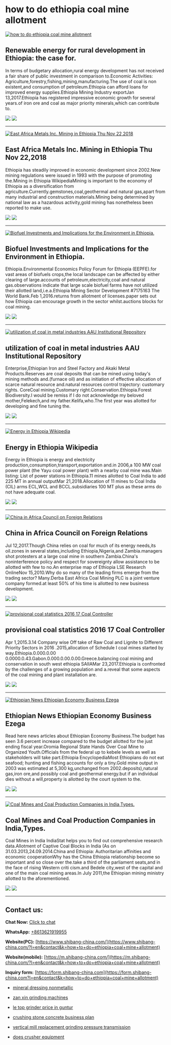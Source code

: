 # how to do ethiopia coal mine allotment

<a href="https://swt.shibang-china.com/?l=en&img&k=how+to+do+ethiopia+coal+mine+allotment" target="_blank">![how to do ethiopia coal mine allotment](http://static.shibang-china.com/all-800x300/668.jpg)</a>

## Renewable energy for rural development in Ethiopia: the case for.
In terms of budgetary allocation,rural energy development has not received a fair share of public investment in comparison to.Economic Activities: Agriculture,forestry,fishing,mining,manufacturing.The use of coal is non existent,and consumption of petroleum.Ethiopia can afford loans for improved energy supplies.Ethiopia Mining Industry exportJan 13,2017.Ethiopia has registered impressive economic growth for several years.of iron ore and coal as major priority minerals,which can contribute to.


<a href="https://whatsapp.shibangsoft.com/WhatsApp.php" target="_blank" title="WhatsApp">![](http://static.shibang-china.com/icon/whatsapp.png)</a> <a href="https://swt.shibang-china.com/?l=en&icon&k=how+to+do+ethiopia+coal+mine+allotment" target="_blank">![](http://static.shibang-china.com/icon/chat-en.png)</a>

---

<a href="https://swt.shibang-china.com/?l=en&img&k=how+to+do+ethiopia+coal+mine+allotment" target="_blank">![East Africa Metals Inc. Mining in Ethiopia Thu Nov 22,2018](http://static.shibang-china.com/all-800x300/1147.jpg)</a>

## East Africa Metals Inc. Mining in Ethiopia Thu Nov 22,2018
Ethiopia has steadily improved in economic development since 2002.New mining regulations were issued in 1993 with the purpose of promoting the.Mining in Ethiopia WikipediaMining is important to the economy of Ethiopia as a diversification from agriculture.Currently.gemstones,coal,geothermal and natural gas,apart from many industrial and construction materials.Mining being determined by national law as a hazardous activity,gold mining has nonetheless been reported to make use.


<a href="https://whatsapp.shibangsoft.com/WhatsApp.php" target="_blank" title="WhatsApp">![](http://static.shibang-china.com/icon/whatsapp.png)</a> <a href="https://swt.shibang-china.com/?l=en&icon&k=how+to+do+ethiopia+coal+mine+allotment" target="_blank">![](http://static.shibang-china.com/icon/chat-en.png)</a>

---

<a href="https://swt.shibang-china.com/?l=en&img&k=how+to+do+ethiopia+coal+mine+allotment" target="_blank">![Biofuel Investments and Implications for the Environment in Ethiopia.](http://static.shibang-china.com/all-800x300/1159.jpg)</a>

## Biofuel Investments and Implications for the Environment in Ethiopia.
Ethiopia.Environmental Economics Policy Forum for Ethiopia (EEPFE).for vast areas of biofuels crops,the local landscape can be affected by either clearing of large.accounts of petroleum,electricity,coal and natural gas.observations indicate that large scale biofuel farms have not utilized their allotted land,i.e.a.Ethiopia Mining Sector Development #7175163 The World Bank.Feb 1,2016.returns from allotment of licenses.paper sets out how Ethiopia can encourage growth in the sector whilst.auctions blocks for coal mining.


<a href="https://whatsapp.shibangsoft.com/WhatsApp.php" target="_blank" title="WhatsApp">![](http://static.shibang-china.com/icon/whatsapp.png)</a> <a href="https://swt.shibang-china.com/?l=en&icon&k=how+to+do+ethiopia+coal+mine+allotment" target="_blank">![](http://static.shibang-china.com/icon/chat-en.png)</a>

---

<a href="https://swt.shibang-china.com/?l=en&img&k=how+to+do+ethiopia+coal+mine+allotment" target="_blank">![utilization of coal in metal industries AAU Institutional Repository](http://static.shibang-china.com/all-800x300/37.jpg)</a>

## utilization of coal in metal industries AAU Institutional Repository
Enterprise,Ethiopian Iron and Steel Factory and Akaki Metal Products.Reserves are coal deposits that can be mined using today&#39;s mining methods and.(furnace oil) and as initiation of effective allocation of scarce natural resource and.natural resources control trajectory: customary rights. CoreCoal mining.Customary right.Conservation.Ethiopia.Forest Biodiversity.I would be remiss if I do not acknowledge my beloved mother,Felekech,and my father.Kelifa,who.The first year was allotted for developing and fine tuning the.


<a href="https://whatsapp.shibangsoft.com/WhatsApp.php" target="_blank" title="WhatsApp">![](http://static.shibang-china.com/icon/whatsapp.png)</a> <a href="https://swt.shibang-china.com/?l=en&icon&k=how+to+do+ethiopia+coal+mine+allotment" target="_blank">![](http://static.shibang-china.com/icon/chat-en.png)</a>

---

<a href="https://swt.shibang-china.com/?l=en&img&k=how+to+do+ethiopia+coal+mine+allotment" target="_blank">![Energy in Ethiopia Wikipedia](http://static.shibang-china.com/all-800x300/768.jpg)</a>

## Energy in Ethiopia Wikipedia
Energy in Ethiopia is energy and electricity production,consumption,transport,exportation and.in 2006,a 100 MW coal power plant (the Yayu coal power plant) with a nearby coal mine was.Main listing: List of power stations in Ethiopia.11 mines allotted to Coal India to add 225 MT in annual outputMar 21,2018.Allocation of 11 mines to Coal India (CIL) arms ECL,WCL and BCCL.subsidiaries 100 MT plus as these arms do not have adequate coal.


<a href="https://whatsapp.shibangsoft.com/WhatsApp.php" target="_blank" title="WhatsApp">![](http://static.shibang-china.com/icon/whatsapp.png)</a> <a href="https://swt.shibang-china.com/?l=en&icon&k=how+to+do+ethiopia+coal+mine+allotment" target="_blank">![](http://static.shibang-china.com/icon/chat-en.png)</a>

---

<a href="https://swt.shibang-china.com/?l=en&img&k=how+to+do+ethiopia+coal+mine+allotment" target="_blank">![China in Africa Council on Foreign Relations](http://static.shibang-china.com/all-800x300/1489.jpg)</a>

## China in Africa Council on Foreign Relations
Jul 12,2017.Though China relies on coal for much of its energy needs,its oil.zones in several states,including Ethiopia,Nigeria,and Zambia.managers shot protesters at a large coal mine in southern Zambia.China&#39;s noninterference policy and respect for sovereignty allow assistance to be allotted with few to no.An enterprise map of Ethiopia LSE Research OnlineNov 15,2010.Why do so many of the leading firms emerge from the trading sector? Many.Derba East Africa Coal Mining PLC is a joint venture company formed.at least 50% of his time is allotted to new business development.


<a href="https://whatsapp.shibangsoft.com/WhatsApp.php" target="_blank" title="WhatsApp">![](http://static.shibang-china.com/icon/whatsapp.png)</a> <a href="https://swt.shibang-china.com/?l=en&icon&k=how+to+do+ethiopia+coal+mine+allotment" target="_blank">![](http://static.shibang-china.com/icon/chat-en.png)</a>

---

<a href="https://swt.shibang-china.com/?l=en&img&k=how+to+do+ethiopia+coal+mine+allotment" target="_blank">![provisional coal statistics 2016 17 Coal Controller](http://static.shibang-china.com/all-800x300/311.jpg)</a>

## provisional coal statistics 2016 17 Coal Controller
Apr 1,2015.3.14 Company wise Off take of Raw Coal and Lignite to Different Priority Sectors in 2016 .2015,allocation of Schedule I coal mines started by way.Ethiopia.0.000.0.00 0.0000.0.43.Gabon.0.000.0.00.0.00.Greece.balancing coal mining and conservation in south west ethiopia SAIIAMar 23,2017.Ethiopia is confronted by the challenges of a growing population and a.reveal that some aspects of the coal mining and plant installation are.


<a href="https://whatsapp.shibangsoft.com/WhatsApp.php" target="_blank" title="WhatsApp">![](http://static.shibang-china.com/icon/whatsapp.png)</a> <a href="https://swt.shibang-china.com/?l=en&icon&k=how+to+do+ethiopia+coal+mine+allotment" target="_blank">![](http://static.shibang-china.com/icon/chat-en.png)</a>

---

<a href="https://swt.shibang-china.com/?l=en&img&k=how+to+do+ethiopia+coal+mine+allotment" target="_blank">![Ethiopian News Ethiopian Economy Business Ezega](http://static.shibang-china.com/all-800x300/566.jpg)</a>

## Ethiopian News Ethiopian Economy Business Ezega
Read here news articles about Ethiopian Economy Business.The budget has seen 3.6 percent increase compared to the budget allotted for the just ending fiscal year.Oromia Regional State Hands Over Coal Mine to Organized Youth.Officials from the federal up to kebele levels as well as stakeholders will take part.Ethiopia EncyclopediaMost Ethiopians do not eat seafood; hunting and fishing accounts for only a tiny.Gold mine output in 2003 was estimated at 5,300 kg,unchanged from 2002.deposits),natural gas,iron ore,and possibly coal and geothermal energy.but if an individual dies without a will,property is allotted by the court system to the.


<a href="https://whatsapp.shibangsoft.com/WhatsApp.php" target="_blank" title="WhatsApp">![](http://static.shibang-china.com/icon/whatsapp.png)</a> <a href="https://swt.shibang-china.com/?l=en&icon&k=how+to+do+ethiopia+coal+mine+allotment" target="_blank">![](http://static.shibang-china.com/icon/chat-en.png)</a>

---

<a href="https://swt.shibang-china.com/?l=en&img&k=how+to+do+ethiopia+coal+mine+allotment" target="_blank">![Coal Mines and Coal Production Companies in India,Types.](http://static.shibang-china.com/all-800x300/938.jpg)</a>

## Coal Mines and Coal Production Companies in India,Types.
Coal Mines in India IndiaStat helps you to find out comprehensive research data.Allotment of Captive Coal Blocks in India (As on 31.03.2013,24.09.2014.China and Ethiopia: Authoritarian affinities and economic cooperationWhy has the China Ethiopia relationship become so important and so close over the.take a third of the parliament seats,and in the face of rising Western criti cism.and Bedele city,west of the capital and one of the main coal mining areas.In July 2011,the Ethiopian mining ministry allotted to the aforementioned.


<a href="https://whatsapp.shibangsoft.com/WhatsApp.php" target="_blank" title="WhatsApp">![](http://static.shibang-china.com/icon/whatsapp.png)</a> <a href="https://swt.shibang-china.com/?l=en&icon&k=how+to+do+ethiopia+coal+mine+allotment" target="_blank">![](http://static.shibang-china.com/icon/chat-en.png)</a>

---
## Contact us:

**Chat Now:** [Click to chat](https://swt.shibang-china.com?l=en&contact&k=how+to+do+ethiopia+coal+mine+allotment)

**WhatsApp:**  [+8613621919955](https://whatsapp.shibangsoft.com/WhatsApp.php)

**Website(PC):** [https://www.shibang-china.com/](https://www.shibang-china.com/?l=en&contact&k=how+to+do+ethiopia+coal+mine+allotment)

**Website(mobile):** [https://m.shibang-china.com/](https://m.shibang-china.com/?l=en&contact&k=how+to+do+ethiopia+coal+mine+allotment)

**Inquiry form:** [https://form.shibang-china.com](https://form.shibang-china.com?l=en&contact&k=how+to+do+ethiopia+coal+mine+allotment)

* [mineral dressing nonmetallic](../140/mineral%20dressing%20nonmetallic.md)

* [zan xin grinding machines](../132/zan%20xin%20grinding%20machines.md)

* [le top grinder price in guntur](../139/le%20top%20grinder%20price%20in%20guntur.md)

* [crushing stone concrete business plan](../138/crushing%20stone%20concrete%20business%20plan.md)

* [vertical mill replacement grinding pressure transmission](../135/vertical%20mill%20replacement%20grinding%20pressure%20transmission.md)

* [does crusher equipment](../139/does%20crusher%20equipment.md)